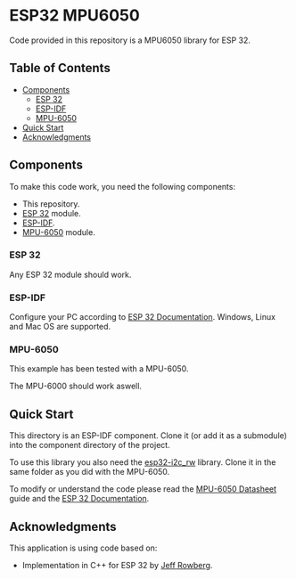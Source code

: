 # ESP32 MPU6050

Code provided in this repository is a MPU6050 library for ESP 32.

## Table of Contents

- [Components](#components)
  - [ESP 32](#esp-32)
  - [ESP-IDF](#esp-idf)
  - [MPU-6050](#mpu-6050)
- [Quick Start](#quick-start)
- [Acknowledgments](#acknowledgments)

## Components

To make this code work, you need the following components:

* This repository.
* [ESP 32](https://espressif.com/en/products/hardware/esp32/overview) module.
* [ESP-IDF](https://github.com/espressif/esp-idf).
* [MPU-6050](https://www.invensense.com/products/motion-tracking/6-axis/mpu-6050/) module.

### ESP 32

Any ESP 32 module should work.

### ESP-IDF

Configure your PC according to [ESP 32 Documentation](https://docs.espressif.com/projects/esp-idf/en/latest/?badge=latest?badge=latest). Windows, Linux and Mac OS are supported.

### MPU-6050

This example has been tested with a MPU-6050. 

The MPU-6000 should work aswell.

## Quick Start

This directory is an ESP-IDF component. Clone it (or add it as a submodule) into the component directory of the project.

To use this library you also need the [esp32-i2c_rw](https://github.com/gabrielbvicari/esp32-i2c_rw) library. Clone it in the same folder as you did with the MPU-6050.

To modify or understand the code please read the [MPU-6050 Datasheet](https://www.invensense.com/wp-content/uploads/2015/02/MPU-6000-Datasheet1.pdf) guide and the [ESP 32 Documentation](https://docs.espressif.com/projects/esp-idf/en/latest/?badge=latest?badge=latest).

## Acknowledgments

This application is using code based on:

* Implementation in C++ for ESP 32 by [Jeff Rowberg](https://www.i2cdevlib.com).